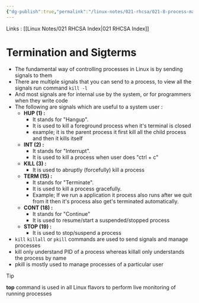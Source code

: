 ```yaml
---
{"dg-publish":true,"permalink":"/linux-notes/021-rhcsa/021-8-process-management/021-8-5-process-termination-and-sigterms/","noteIcon":"","created":"2023-10-07T13:47:51.632+05:30","updated":"2023-10-13T17:09:43.574+05:30"}
---
```


Links : [[Linux Notes/021 RHCSA Index\|021 RHCSA Index]]

# Termination and Sigterms

- The fundamental way of controlling processes in Linux is by sending signals to them
- There are multiple signals that you can send to a process, to view all the signals run command `kill -l`
- And most signals are for internal use by the system, or for programmers when they write code
- The following are signals which are useful to a system user :
	- **HUP (1) :**
		- It stands for "Hangup".
		- It is used to kill a foreground process when it's terminal is closed
		- example; it is the parent process it first kill all the child process and then it kills itself
	- **INT (2) :**
		- It stands for "Interrupt".
		- It is used to kill a process when user does "ctrl + c"
	- **KILL (3) :**
		- It is used to abruptly (forcefully) kill a process
	- **TERM (15) :**
		- It stands for "Terminate".
		- It is used to kill a process gracefully.
		- Example; If we run a application it process also runs after we quit from it then it's process also get's terminated automatically.
	- **CONT (18) :**
		- It stands for "Continue"
		- It is used to resume/start a suspended/stopped process
	- **STOP (19) :**
		- It is used to stop/suspend a process
- `kill` `killall` or `pkill` commands are used to send signals and manage processes
- kill only understand PID of a process whereas killall only understands the process by name
- pkill is mostly used to manage processes of a particular user

>[!tip]
**top** command is used in all Linux flavors to perform live monitoring of running processes
 


